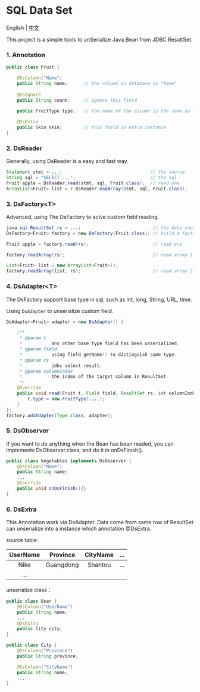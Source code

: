SQL Data Set
===================================
English | [中文](README-CN.md)

This project is a simple tools to unSerialize Java Bean from JDBC ResultSet.

### 1. Annotation
```java
public class Fruit {

    @DsColumn("Name")
    public String name;      // the column in database is "Name"
    
    @DsIgnore
    public String count;     // ignore this field
    
    public FruitType type;   // the name of the column is the same as the field

    @DsExtra
    public Skin skin;        // this field is extra instance
}
```

### 2. DsReader
Generally, using DsReader is a easy and fast way.

```java
Statement stmt = ...;                                 // the source
String sql = "SELECT ...";                            // the sql
Fruit apple = DsReader.read(stmt, sql, Fruit.class);  // read one
ArrayList<Fruit> list = r DsReader.eadArray(stmt, sql, Fruit.class);
```

### 3. DsFactory\<T>
Advanced, using The DsFactory to solve custom field reading.

```java
java.sql.ResultSet rs = ...;                           // the data source
DsFactory<Fruit> factory = new DsFactory(Fruit.class); // build a factory

Fruit apple = factory.read(rs);                        // read one

factory.readArray(rs);                                 // read array 1

List<Fruit> list = new ArrayList<Fruit>();
factory.readArray(list, rs);                           // read array 2
```

### 4. DsAdapter\<T>
The DsFactory support base type in sql, such as int, long, String, URL, time. 

Using `DsAdapter` to unserialize custom field.

```java
DsAdapter<Fruit> adapter = new DsAdapter() {

    /**
     * @param t
     *           any other base type field has been unserialized,
     * @param field
     *           using field.getName() to distinguish same type.
     * @param rs
     *           jdbc select result,
     * @param columnIndex
     *           the index of the target column in ResultSet.
     */
    @Override
    public void read(Fruit t, Field field, ResultSet rs, int columnIndex) {
        t.type = new FruitType(....);
    }
};
factory.addAdapter(Type.class, adapter);
```

### 5. DsObserver
If you want to do anything when the Bean has bean readed, you can implements DsObserver.class, and do it in onDsFinish().

```java
public class Vegetables implements DsObserver {
    @DsColumn("Name")
    public String name;
    ...
    @Override
    public void onDsFinish(){}
}

```

### 6. DsExtra
This Annotation work via DsAdapter. Data come from same row of ResultSet can unserialize into a instance which annotation @DsExtra.

source table:

|UserName|Province|CityName|...|
|:-:|:-:|:-:|:-:|
|Nike|Guangdong|Shantou|...|
|...|

unserialize class：

```java
public class User {
    @DsColumn("UserName")
    public String name;
    ...
    @DsExtra
    public City city;
}

public class City {
    @DsColumn("Province")
    public String province;

    @DsColumn("CityName")
    public String name;
    ...
}

```

